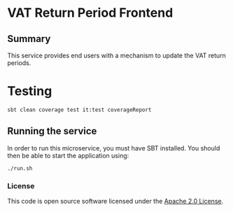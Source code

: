 
# VAT Return Period Frontend

## Summary

This service provides end users with a mechanism to update the VAT return periods.

# Testing

`sbt clean coverage test it:test coverageReport`

## Running the service

In order to run this microservice, you must have SBT installed. You should then be able to start the application using:

`./run.sh`

### License

This code is open source software licensed under the [Apache 2.0 License]("http://www.apache.org/licenses/LICENSE-2.0.html").

